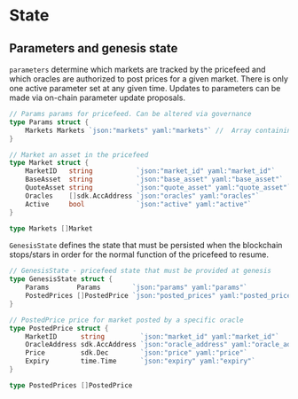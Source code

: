 <!--
order: 2
-->

# State

## Parameters and genesis state

`parameters` determine which markets are tracked by the pricefeed and which oracles are authorized to post prices for a given market. There is only one active parameter set at any given time. Updates to parameters can be made via on-chain parameter update proposals.

```go
// Params params for pricefeed. Can be altered via governance
type Params struct {
	Markets Markets `json:"markets" yaml:"markets"` //  Array containing the markets supported by the pricefeed
}

// Market an asset in the pricefeed
type Market struct {
	MarketID   string           `json:"market_id" yaml:"market_id"`
	BaseAsset  string           `json:"base_asset" yaml:"base_asset"`
	QuoteAsset string           `json:"quote_asset" yaml:"quote_asset"`
	Oracles    []sdk.AccAddress `json:"oracles" yaml:"oracles"`
	Active     bool             `json:"active" yaml:"active"`
}

type Markets []Market
```

`GenesisState` defines the state that must be persisted when the blockchain stops/stars in order for the normal function of the pricefeed to resume.

```go
// GenesisState - pricefeed state that must be provided at genesis
type GenesisState struct {
	Params       Params        `json:"params" yaml:"params"`
	PostedPrices []PostedPrice `json:"posted_prices" yaml:"posted_prices"`
}

// PostedPrice price for market posted by a specific oracle
type PostedPrice struct {
	MarketID      string         `json:"market_id" yaml:"market_id"`
	OracleAddress sdk.AccAddress `json:"oracle_address" yaml:"oracle_address"`
	Price         sdk.Dec        `json:"price" yaml:"price"`
	Expiry        time.Time      `json:"expiry" yaml:"expiry"`
}

type PostedPrices []PostedPrice
```

